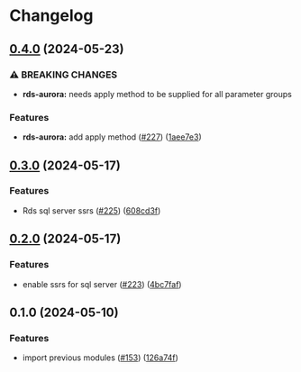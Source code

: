 # Changelog

## [0.4.0](https://github.com/kloia/platform-modules/compare/aws-rds-aurora-v0.3.0...aws-rds-aurora-v0.4.0) (2024-05-23)


### ⚠ BREAKING CHANGES

* **rds-aurora:** needs apply method to be supplied for all parameter groups

### Features

* **rds-aurora:** add apply method ([#227](https://github.com/kloia/platform-modules/issues/227)) ([1aee7e3](https://github.com/kloia/platform-modules/commit/1aee7e391dee949c13636f532ac68c5e7286bbeb))

## [0.3.0](https://github.com/kloia/platform-modules/compare/aws-rds-aurora-v0.2.0...aws-rds-aurora-v0.3.0) (2024-05-17)


### Features

* Rds sql server ssrs ([#225](https://github.com/kloia/platform-modules/issues/225)) ([608cd3f](https://github.com/kloia/platform-modules/commit/608cd3f6ebc32b37e423879b0012bd980f0dc794))

## [0.2.0](https://github.com/kloia/platform-modules/compare/aws-rds-aurora-v0.1.0...aws-rds-aurora-v0.2.0) (2024-05-17)


### Features

* enable ssrs for sql server ([#223](https://github.com/kloia/platform-modules/issues/223)) ([4bc7faf](https://github.com/kloia/platform-modules/commit/4bc7faf232cdc6ad6c483b7ece125ba985d5964b))

## 0.1.0 (2024-05-10)


### Features

* import previous modules ([#153](https://github.com/kloia/platform-modules/issues/153)) ([126a74f](https://github.com/kloia/platform-modules/commit/126a74f8430ca971e61740f72de776dee210bb55))
